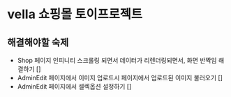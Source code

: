 # vella 쇼핑몰 토이프로젝트

## 해결해야할 숙제

- Shop 페이지 인피니티 스크롤링 되면서 데이터가 리렌더링되면서, 화면 반짝임 해결하기 []
- AdminEdit 페이지에서 이미지 업로드시 페이지에서 업로드된 이미지 불러오기 []
- AdminEdit 페이지에서 셀렉옵션 설정하기 []